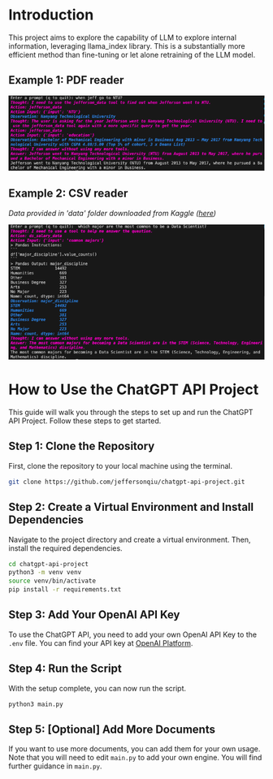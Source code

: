 # Introduction

This project aims to explore the capability of LLM to explore internal information, leveraging llama_index library. This is a substantially more efficient method than fine-tuning or let alone retraining of the LLM model. 

## Example 1: PDF reader
![jeff_q](assets/jeff_q.png)

## Example 2: CSV reader
*Data provided in 'data' folder downloaded from Kaggle ([here](https://www.kaggle.com/datasets/arashnic/hr-analytics-job-change-of-data-scientists))*<br>

![ds_q](assets/ds_q.png)

# How to Use the ChatGPT API Project

This guide will walk you through the steps to set up and run the ChatGPT API Project. Follow these steps to get started.

## Step 1: Clone the Repository

First, clone the repository to your local machine using the terminal.

```bash
git clone https://github.com/jeffersonqiu/chatgpt-api-project.git
```

## Step 2: Create a Virtual Environment and Install Dependencies

Navigate to the project directory and create a virtual environment. Then, install the required dependencies.

```bash
cd chatgpt-api-project
python3 -m venv venv
source venv/bin/activate
pip install -r requirements.txt
```

## Step 3: Add Your OpenAI API Key

To use the ChatGPT API, you need to add your own OpenAI API Key to the `.env` file. You can find your API key at [OpenAI Platform](https://platform.openai.com/api-keys).

## Step 4: Run the Script

With the setup complete, you can now run the script.

```bash
python3 main.py
```

## Step 5: [Optional] Add More Documents

If you want to use more documents, you can add them for your own usage. Note that you will need to edit `main.py` to add your own engine. You will find further guidance in `main.py`.
